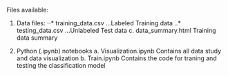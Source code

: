 Files available:

1. Data files:
    ⋅⋅* training_data.csv
        ...Labeled Training data
    ..* testing_data.csv
        ...Unlabeled Test data
    c. data_summary.html
        Training data summary

2. Python (.ipynb) notebooks
    a. Visualization.ipynb
        Contains all data study and data visualization
    b. Train.ipynb
        Contains the code for traning and testing the classification model